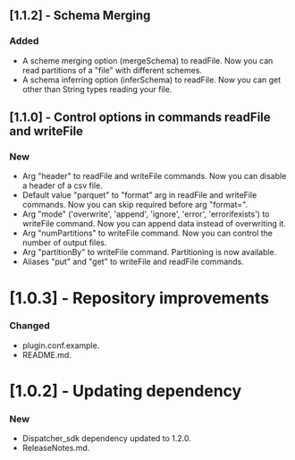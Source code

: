 ## [1.1.2] - Schema Merging
### Added
- A scheme merging option (mergeSchema) to readFile. Now you can read partitions of a "file" with different schemes.
- A schema inferring option (inferSchema) to readFile. Now you can get other than String types reading your file.

## [1.1.0] - Control options in commands readFile and writeFile
### New
- Arg "header" to readFile and writeFile commands. Now you can disable a header of a csv file.
- Default value "parquet" to "format" arg in readFile and writeFile commands. Now you can skip required before arg "format=". 
- Arg "mode"  ('overwrite', 'append', 'ignore', 'error', 'errorifexists') to writeFile command. Now you can append data instead of overwriting it.
- Arg "numPartitions" to writeFile command. Now you can control the number of output files.
- Arg "partitionBy" to writeFile command. Partitioning is now available.
- Aliases "put" and "get" to writeFile and readFile commands.

# [1.0.3] - Repository improvements
### Changed
- plugin.conf.example.
- README.md.

# [1.0.2] - Updating dependency

### New
- Dispatcher_sdk dependency updated to 1.2.0.
- ReleaseNotes.md.